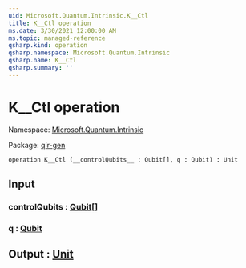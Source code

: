 ```yaml
---
uid: Microsoft.Quantum.Intrinsic.K__Ctl
title: K__Ctl operation
ms.date: 3/30/2021 12:00:00 AM
ms.topic: managed-reference
qsharp.kind: operation
qsharp.namespace: Microsoft.Quantum.Intrinsic
qsharp.name: K__Ctl
qsharp.summary: ''
---
```


# K__Ctl operation

Namespace: [Microsoft.Quantum.Intrinsic](xref:Microsoft.Quantum.Intrinsic)

Package: [qir-gen](https://nuget.org/packages/qir-gen)




```qsharp
operation K__Ctl (__controlQubits__ : Qubit[], q : Qubit) : Unit
```


## Input

### __controlQubits__ : [Qubit](xref:microsoft.quantum.lang-ref.qubit)[]




### q : [Qubit](xref:microsoft.quantum.lang-ref.qubit)





## Output : [Unit](xref:microsoft.quantum.lang-ref.unit)

